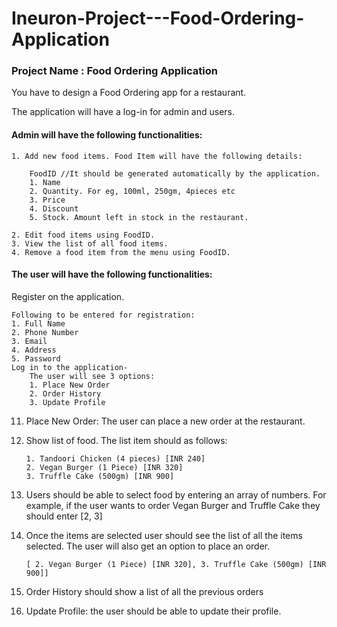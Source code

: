 # Ineuron-Project---Food-Ordering-Application
### Project Name  :    Food Ordering Application

You have to design a Food Ordering app for a restaurant.

The application will have a log-in for admin and users.

#### Admin will have the following functionalities:

    1. Add new food items. Food Item will have the following details:
  
        FoodID //It should be generated automatically by the application.
        1. Name
        2. Quantity. For eg, 100ml, 250gm, 4pieces etc
        3. Price
        4. Discount
        5. Stock. Amount left in stock in the restaurant.
        
    2. Edit food items using FoodID.
    3. View the list of all food items.
    4. Remove a food item from the menu using FoodID.



#### The user will have the following functionalities:

Register on the application.

    Following to be entered for registration:
    1. Full Name
    2. Phone Number
    3. Email
    4. Address
    5. Password
    Log in to the application-
        The user will see 3 options:
        1. Place New Order
        2. Order History
        3. Update Profile

11. Place New Order: The user can place a new order at the restaurant.

12. Show list of food. The list item should as follows:

        1. Tandoori Chicken (4 pieces) [INR 240]
        2. Vegan Burger (1 Piece) [INR 320]
        3. Truffle Cake (500gm) [INR 900]

13. Users should be able to select food by entering an array of numbers. For example, if the user wants to order Vegan Burger and Truffle Cake they should enter [2, 3]
14. Once the items are selected user should see the list of all the items selected. The user will also get an option to place an order.

        [ 2. Vegan Burger (1 Piece) [INR 320], 3. Truffle Cake (500gm) [INR 900]]

15. Order History should show a list of all the previous orders
 
16. Update Profile: the user should be able to update their profile.

